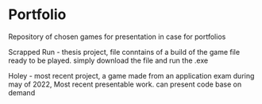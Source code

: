 # Portfolio
 
Repository of chosen games for presentation in case for portfolios

Scrapped Run - thesis project, file conntains of a build of the game file ready to be played. simply download the file and run the .exe

Holey - most recent project, a game made from an application exam during may of 2022, Most recent presentable work. can present code base on demand
